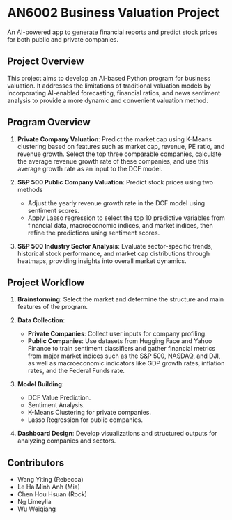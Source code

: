 # AN6002 Business Valuation Project
An AI-powered app to generate financial reports and predict stock prices for both public and private companies.

## Project Overview
This project aims to develop an AI-based Python program for business valuation. It addresses the limitations of traditional valuation models by incorporating AI-enabled forecasting, financial ratios, and news sentiment analysis to provide a more dynamic and convenient valuation method.

## Program Overview
1. **Private Company Valuation**: Predict the market cap using K-Means clustering based on features such as market cap, revenue, PE ratio, and revenue growth. Select the top three comparable companies, calculate the average revenue growth rate of these companies, and use this average growth rate as an input to the DCF model.

2. **S&P 500 Public Company Valuation**: Predict stock prices using two methods
   - Adjust the yearly revenue growth rate in the DCF model using sentiment scores.
   - Apply Lasso regression to select the top 10 predictive variables from financial data, macroeconomic indices, and market indices, then refine the predictions using sentiment scores.

3. **S&P 500 Industry Sector Analysis**: Evaluate sector-specific trends, historical stock performance, and market cap distributions through heatmaps, providing insights into overall market dynamics.

## Project Workflow
1. **Brainstorming**: Select the market and determine the structure and main features of the program.

2. **Data Collection**:  
   - **Private Companies**: Collect user inputs for company profiling.  
   - **Public Companies**: Use datasets from Hugging Face and Yahoo Finance to train sentiment classifiers and gather financial metrics from major market indices such as the S&P 500, NASDAQ, and DJI, as well as macroeconomic indicators like GDP growth rates, inflation rates, and the Federal Funds rate.

3. **Model Building**:  
   - DCF Value Prediction.  
   - Sentiment Analysis.  
   - K-Means Clustering for private companies.  
   - Lasso Regression for public companies.

4. **Dashboard Design**: Develop visualizations and structured outputs for analyzing companies and sectors.

## Contributors
- Wang Yiting (Rebecca)
- Le Ha Minh Anh (Mia) 
- Chen Hou Hsuan (Rock)   
- Ng Limeylia   
- Wu Weiqiang  


